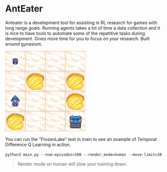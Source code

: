 # AntEater

Anteater is a development tool for assisting in RL research for games with long range goals. Running agents takes a lot of time a data collection and it is nice to have tools to automate some of the repetitive tasks during development. Gives more time for you to focus on your research. Built around gynasium.

![Run Example](agent_run_example.png)

You can run the "FrozenLake" test in main to see an example of Temporal Difference Q Learning in action.

`python3 main.py --num-episodes=100 --render_mode=human --move-limit=30`

>Render mode on human will slow your training down.
